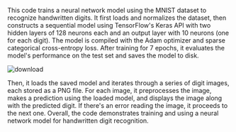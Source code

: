 This code trains a neural network model using the MNIST dataset to recognize handwritten digits. It first loads and normalizes the dataset, then constructs a sequential model using TensorFlow's Keras API with two hidden layers of 128 neurons each and an output layer with 10 neurons (one for each digit). The model is compiled with the Adam optimizer and sparse categorical cross-entropy loss. After training for 7 epochs, it evaluates the model's performance on the test set and saves the model to disk. 

![download](https://github.com/ShalvSrivastava/Handwriting_to_text/assets/111503932/2eb927f8-d557-48a1-a2cf-cb694888d077)

Then, it loads the saved model and iterates through a series of digit images, each stored as a PNG file. For each image, it preprocesses the image, makes a prediction using the loaded model, and displays the image along with the predicted digit. If there's an error reading the image, it proceeds to the next one. Overall, the code demonstrates training and using a neural network model for handwritten digit recognition.
